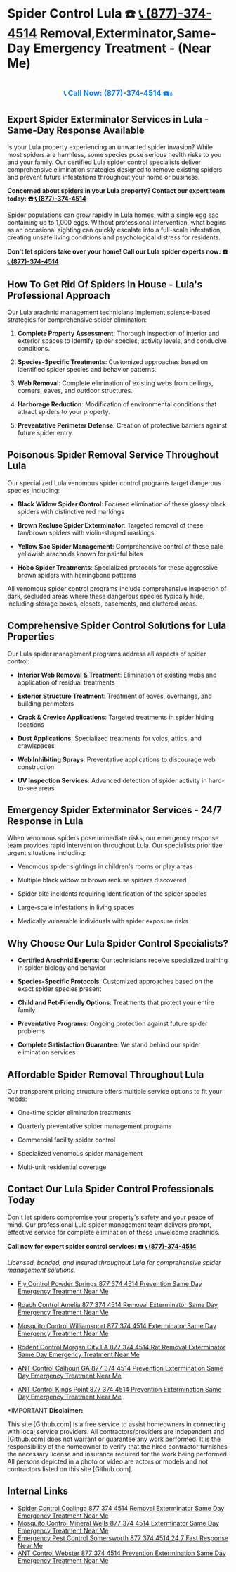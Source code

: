 # Spider Control Lula ☎️ [📞 (877)-374-4514](https://pest-control-4514.netlify.app) Removal,Exterminator,Same-Day Emergency Treatment - (Near Me)
# 

<p align="center" style="font-size: 1.2em; font-weight: bold; margin: 20px 0;">
  <a href="https://pest-control-4514.netlify.app" target="_blank" style="color: #007BFF; text-decoration: none;">📞 Call Now: (877)-374-4514 ☎️💧</a>
</p>

## Expert Spider Exterminator Services in Lula - Same-Day Response Available

Is your Lula property experiencing an unwanted spider invasion? While most spiders are harmless, some species pose serious health risks to you and your family. Our certified Lula spider control specialists deliver comprehensive elimination strategies designed to remove existing spiders and prevent future infestations throughout your home or business.

**Concerned about spiders in your Lula property? Contact our expert team today: ☎️ [📞 (877)-374-4514](https://pest-control-4514.netlify.app)**

Spider populations can grow rapidly in Lula homes, with a single egg sac containing up to 1,000 eggs. Without professional intervention, what begins as an occasional sighting can quickly escalate into a full-scale infestation, creating unsafe living conditions and psychological distress for residents.

**Don't let spiders take over your home! Call our Lula spider experts now: ☎️ [📞 (877)-374-4514](https://pest-control-4514.netlify.app)**

## How To Get Rid Of Spiders In House - Lula's Professional Approach

Our Lula arachnid management technicians implement science-based strategies for comprehensive spider elimination:

1. **Complete Property Assessment**: Thorough inspection of interior and exterior spaces to identify spider species, activity levels, and conducive conditions.

2. **Species-Specific Treatments**: Customized approaches based on identified spider species and behavior patterns.

3. **Web Removal**: Complete elimination of existing webs from ceilings, corners, eaves, and outdoor structures.

4. **Harborage Reduction**: Modification of environmental conditions that attract spiders to your property.

5. **Preventative Perimeter Defense**: Creation of protective barriers against future spider entry.

## Poisonous Spider Removal Service Throughout Lula

Our specialized Lula venomous spider control programs target dangerous species including:

- **Black Widow Spider Control**: Focused elimination of these glossy black spiders with distinctive red markings

- **Brown Recluse Spider Exterminator**: Targeted removal of these tan/brown spiders with violin-shaped markings

- **Yellow Sac Spider Management**: Comprehensive control of these pale yellowish arachnids known for painful bites

- **Hobo Spider Treatments**: Specialized protocols for these aggressive brown spiders with herringbone patterns

All venomous spider control programs include comprehensive inspection of dark, secluded areas where these dangerous species typically hide, including storage boxes, closets, basements, and cluttered areas.

## Comprehensive Spider Control Solutions for Lula Properties

Our Lula spider management programs address all aspects of spider control:

- **Interior Web Removal & Treatment**: Elimination of existing webs and application of residual treatments

- **Exterior Structure Treatment**: Treatment of eaves, overhangs, and building perimeters

- **Crack & Crevice Applications**: Targeted treatments in spider hiding locations

- **Dust Applications**: Specialized treatments for voids, attics, and crawlspaces

- **Web Inhibiting Sprays**: Preventative applications to discourage web construction

- **UV Inspection Services**: Advanced detection of spider activity in hard-to-see areas

## Emergency Spider Exterminator Services - 24/7 Response in Lula

When venomous spiders pose immediate risks, our emergency response team provides rapid intervention throughout Lula. Our specialists prioritize urgent situations including:

- Venomous spider sightings in children's rooms or play areas

- Multiple black widow or brown recluse spiders discovered

- Spider bite incidents requiring identification of the spider species

- Large-scale infestations in living spaces

- Medically vulnerable individuals with spider exposure risks

## Why Choose Our Lula Spider Control Specialists?

- **Certified Arachnid Experts**: Our technicians receive specialized training in spider biology and behavior

- **Species-Specific Protocols**: Customized approaches based on the exact spider species present

- **Child and Pet-Friendly Options**: Treatments that protect your entire family

- **Preventative Programs**: Ongoing protection against future spider problems

- **Complete Satisfaction Guarantee**: We stand behind our spider elimination services

## Affordable Spider Removal Throughout Lula

Our transparent pricing structure offers multiple service options to fit your needs:

- One-time spider elimination treatments

- Quarterly preventative spider management programs

- Commercial facility spider control

- Specialized venomous spider management

- Multi-unit residential coverage

## Contact Our Lula Spider Control Professionals Today

Don't let spiders compromise your property's safety and your peace of mind. Our professional Lula spider management team delivers prompt, effective service for complete elimination of these unwelcome arachnids.

**Call now for expert spider control services: ☎️ [📞 (877)-374-4514](https://pest-control-4514.netlify.app)**

*Licensed, bonded, and insured throughout Lula for comprehensive spider management solutions.*


- [Fly Control Powder Springs 877 374 4514 Prevention Same Day Emergency Treatment Near Me](https://github.com/allyoucaneatsushiin/pest-control/blob/main/Fly-Control-Powder-Springs-877-374-4514-Prevention-Same-Day-Emergency-Treatment-Near-Me.md)
- [Roach Control Amelia 877 374 4514 Removal Exterminator Same Day Emergency Treatment Near Me](https://github.com/allyoucaneatsushiin/pest-control/blob/main/Roach-Control-Amelia-877-374-4514-Removal-Exterminator-Same-Day-Emergency-Treatment-Near-Me.md)
- [Mosquito Control Williamsport 877 374 4514 Exterminator Same Day Emergency Treatment Near Me](https://github.com/allyoucaneatsushiin/pest-control/blob/main/Mosquito-Control-Williamsport-877-374-4514-Exterminator-Same-Day-Emergency-Treatment-Near-Me.md)


- [Rodent Control Morgan City LA 877 374 4514 Rat Removal Exterminator Same Day Emergency Treatment Near Me](https://github.com/allyoucaneatsushiin/pest-control/blob/main/Rodent-Control-Morgan-City-LA-877-374-4514-Rat-Removal-Exterminator-Same-Day-Emergency-Treatment-Near-Me.md)
- [ANT Control Calhoun GA 877 374 4514 Prevention Extermination Same Day Emergency Treatment Near Me](https://github.com/allyoucaneatsushiin/pest-control/blob/main/ANT-Control-Calhoun-GA-877-374-4514-Prevention-Extermination-Same-Day-Emergency-Treatment-Near-Me.md)
- [ANT Control Kings Point 877 374 4514 Prevention Extermination Same Day Emergency Treatment Near Me](https://github.com/allyoucaneatsushiin/pest-control/blob/main/ANT-Control-Kings-Point-877-374-4514-Prevention-Extermination-Same-Day-Emergency-Treatment-Near-Me.md)


*IMPORTANT **Disclaimer:**  

This site [Github.com] is a free service to assist homeowners in connecting with local service providers. All contractors/providers are independent and [Github.com] does not warrant or guarantee any work performed. It is the responsibility of the homeowner to verify that the hired contractor furnishes the necessary license and insurance required for the work being performed. All persons depicted in a photo or video are actors or models and not contractors listed on this site [Github.com].


## Internal Links
- [Spider Control Coalinga 877 374 4514 Removal Exterminator Same Day Emergency Treatment Near Me](https://github.com/allyoucaneatsushiin/pest-control/blob/main/Spider-Control-Coalinga-877-374-4514-Removal-Exterminator-Same-Day-Emergency-Treatment-Near-Me.md)
- [Mosquito Control Mineral Wells 877 374 4514 Exterminator Same Day Emergency Treatment Near Me](https://github.com/allyoucaneatsushiin/pest-control/blob/main/Mosquito-Control-Mineral-Wells-877-374-4514-Exterminator-Same-Day-Emergency-Treatment-Near-Me.md)
- [Emergency Pest Control Somersworth 877 374 4514 24 7 Fast Response Near Me](https://github.com/allyoucaneatsushiin/pest-control/blob/main/Emergency-Pest-Control-Somersworth-877-374-4514-24-7-Fast-Response-Near-Me.md)
- [ANT Control Webster 877 374 4514 Prevention Extermination Same Day Emergency Treatment Near Me](https://github.com/allyoucaneatsushiin/pest-control/blob/main/ANT-Control-Webster-877-374-4514-Prevention-Extermination-Same-Day-Emergency-Treatment-Near-Me.md)
